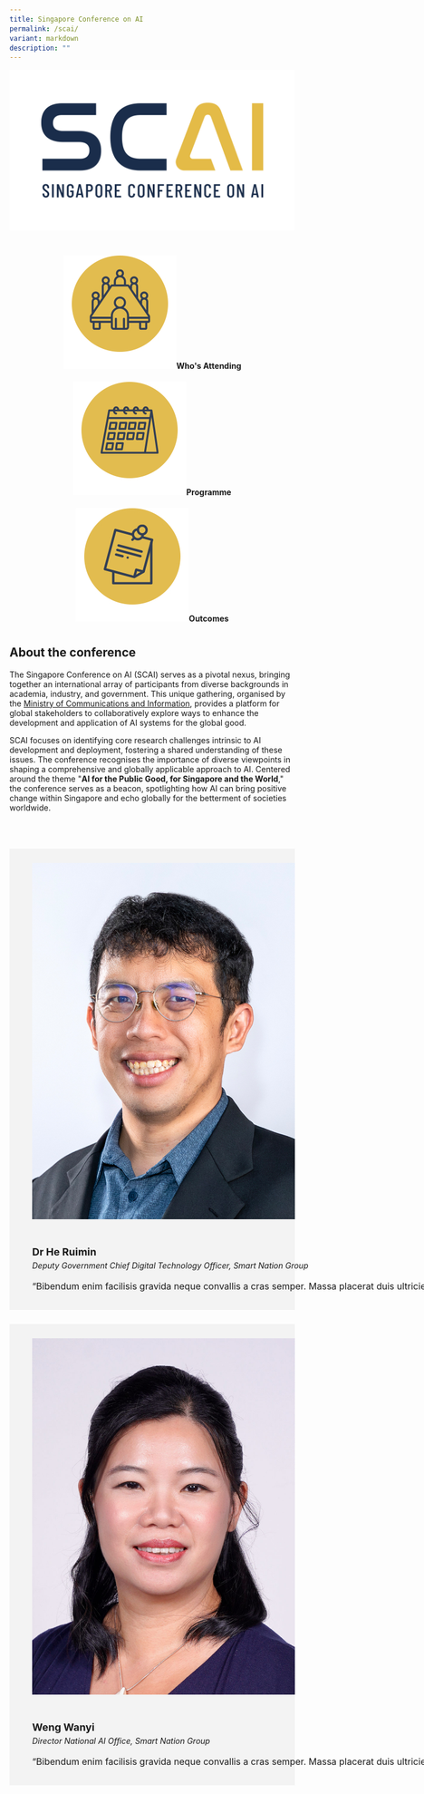 ```yaml
---
title: Singapore Conference on AI
permalink: /scai/
variant: markdown
description: ""
---
```

![Singapore Conference on AI](/images/Scai/SCAI_001.jpeg)

<br>
<div class="row">

<div class="col" style="padding: 10px 10px 10px 10px; text-align:center"><a href="/initiatives/strategic-national-projects/gobusiness"><img src="/images/Scai/sampleicon3.jpeg" alt="GoBusiness"></a><b>Who's Attending</b></div>
	
<div class="col" style="padding: 10px 10px 10px 10px; text-align:center"><a href="/initiatives/strategic-national-projects/gobusiness"><img src="/images/Scai/sampleicon1.jpeg" alt="GoBusiness"></a><b>Programme</b></div>
	
<div class="col" style="padding: 10px 10px 10px 10px; text-align:center"><a href="/initiatives/strategic-national-projects/gobusiness"><img src="/images/Scai/sampleicon2.jpeg" alt="GoBusiness"></a><b>Outcomes</b></div>
</div>
			


## About the conference

The Singapore Conference on AI (SCAI) serves as a pivotal nexus, bringing together an international array of participants from diverse backgrounds in academia, industry, and government. This unique gathering, organised by the [Ministry of Communications and Information](https://mci.gov.sg/), provides a platform for global stakeholders to collaboratively explore ways to enhance the development and application of AI systems for the global good.

SCAI focuses on identifying core research challenges intrinsic to AI development and deployment, fostering a shared understanding of these issues. The conference recognises the importance of diverse viewpoints in shaping a comprehensive and globally applicable approach to AI. Centered around the theme "**AI for the Public Good, for Singapore and the World**," the conference serves as a beacon, spotlighting how AI can bring positive change within Singapore and echo globally for the betterment of societies worldwide.

<div class="row" style="background-color: #00000;padding: 25px 0px 0px 20px"></div>
        
<div class="row" style="background-color: #00000;padding: 25px 0px 0px 20px"></div>

<div class="row" style="background-color: #f3f3f3;padding: 15px 0px 0px 20px">
      <div class="column" style="padding: 10px 0px 30px 20px;"><img src="/images/abt-smart-nation/leaders/ruimin.jpeg" alt="Ruimin"></div>
      <div class="column" style="width: 400%; padding: 10px 20px 30px 20px;">
       <span style="font-size: 18px; font-weight: bold; line-height: 30px;">Dr He Ruimin</span><br><span style="font-size: 14px; font-style: italic; line-height: 16px;">Deputy Government Chief Digital Technology Officer, Smart Nation Group</span><br><br>
    <span style="font-size: 16px; line-height: 23px;">“Bibendum enim facilisis gravida neque convallis a cras semper. Massa placerat duis ultricies lacus sed turpis tincidunt id. Arcu vitae elementum curabitur vitae nunc sed velit.”</span></div>
</div>

<div class="row" style="background-color: #00000;padding: 25px 0px 0px 20px"></div>

<div class="row" style="background-color: #f3f3f3;padding: 15px 0px 0px 20px">
      <div class="column" style="padding: 10px 0px 30px 20px;"><img src="/images/abt-smart-nation/leaders/weng-wanyi.jpg" alt="Wanyi"></div>
      <div class="column" style="width: 400%; padding: 10px 20px 30px 20px;">
       <span style="font-size: 18px; font-weight: bold; line-height: 30px;">Weng Wanyi</span><br><span style="font-size: 14px; font-style: italic; line-height: 16px;">Director National AI Office, Smart Nation Group</span><br><br>
    <span style="font-size: 16px; line-height: 23px;">“Bibendum enim facilisis gravida neque convallis a cras semper. Massa placerat duis ultricies lacus sed turpis tincidunt id. Arcu vitae elementum curabitur vitae nunc sed velit.”</span></div>
</div>